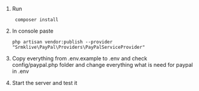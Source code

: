 1. Run 

        composer install
        
2.  In console paste

        php artisan vendor:publish --provider "Srmklive\PayPal\Providers\PayPalServiceProvider" 
        
3. Copy everything from .env.example to .env and check config/paypal.php folder and change everything what is need for paypal in .env

4. Start the server and test it
